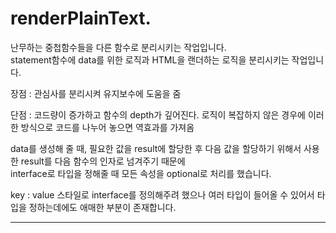 # renderPlainText.  
   

난무하는 중첩함수들을 다른 함수로 분리시키는 작업입니다.   
statement함수에 data를 위한 로직과 HTML을 랜더하는 로직을 분리시키는 작업입니다.   
   
장점 : 관심사를 분리시켜 유지보수에 도움을 줌
   
단점 : 코드량이 증가하고 함수의 depth가 깊어진다. 로직이 복잡하지 않은 경우에 이러한 방식으로 코드를 나누어 놓으면 역효과를 가져옴 
   
data를 생성해 줄 때, 필요한 값을 result에 할당한 후 다음 값을 할당하기 위해서 사용한 result를 다음 함수의 인자로 넘겨주기 때문에   
interface로 타입을 정해줄 때 모든 속성을 optional로 처리를 했습니다.   
   
key : value 스타일로 interface를 정의해주려 했으나 여러 타입이 들어올 수 있어서 타입을 정하는데에도 애매한 부분이 존재합니다.   
* * *
